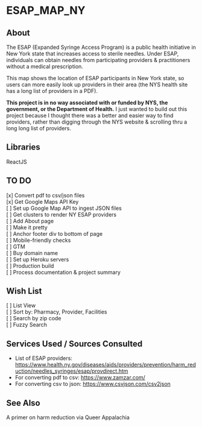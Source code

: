 # ESAP_MAP_NY

## About
The ESAP (Expanded Syringe Access Program) is a public health initiative in New York state that increases access to sterile needles. Under ESAP, individuals can obtain needles from participating providers & practitioners without a medical prescription. 

This map shows the location of ESAP participants in New York state, so users can more easily look up providers in their area (the NYS health site has a long list of providers in a PDF).

**This project is in no way associated with or funded by NYS, the government, or the Department of Health.** I just wanted to build out this project because I thought there was a better and easier way to find providers, rather than digging through the NYS website & scrolling thru a long long list of providers.

## Libraries
ReactJS

## TO DO
[x] Convert pdf to csv/json files<br>
[x] Get Google Maps API Key<br>
[ ] Set up Google Map API to ingest JSON files<br>
[ ] Get clusters to render NY ESAP providers<br>
[ ] Add About page<br>
[ ] Make it pretty<br>
[ ] Anchor footer div to bottom of page<br>
[ ] Mobile-friendly checks<br>
[ ] GTM<br>
[ ] Buy domain name<br>
[ ] Set up Heroku servers<br>
[ ] Production build<br>
[ ] Process documentation & project summary<br>

## Wish List
[ ] List View<br>
[ ] Sort by: Pharmacy, Provider, Facilities<br>
[ ] Search by zip code<br>
[ ] Fuzzy Search<br>

## Services Used / Sources Consulted
- List of ESAP providers: https://www.health.ny.gov/diseases/aids/providers/prevention/harm_reduction/needles_syringes/esap/provdirect.htm
- For converting pdf to csv: https://www.zamzar.com/
- For converting csv to json: https://www.csvjson.com/csv2json

## See Also
A primer on harm reduction via Queer Appalachia